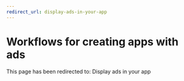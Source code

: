 ```yaml
---
redirect_url: display-ads-in-your-app
---
```


# Workflows for creating apps with ads

This page has been redirected to: Display ads in your app
